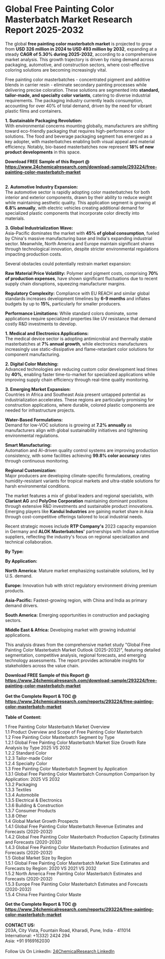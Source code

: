 <h1>Global Free Painting Color Masterbatch Market Research Report 2025-2032</h1><p>The global <strong>free painting color masterbatch market</strong> is projected to grow from <strong>USD 326 million in 2024 to USD 493 million by 2032</strong>, expanding at a steady <strong>CAGR of 5.30% during 2025-2032</strong>, according to a comprehensive market analysis. This growth trajectory is driven by rising demand across packaging, automotive, and construction sectors, where cost-effective coloring solutions are becoming increasingly vital.</p><p>Free painting color masterbatches - concentrated pigment and additive blends in carrier resin - eliminate secondary painting processes while delivering precise coloration. These solutions are segmented into <strong>standard, tailor-made, and specialty color variants</strong>, catering to diverse industrial requirements. The packaging industry currently leads consumption, accounting for over 40% of total demand, driven by the need for vibrant plastic films and containers.</p><p><strong>1. Sustainable Packaging Revolution:</strong><br>
With environmental concerns mounting globally, manufacturers are shifting toward eco-friendly packaging that requires high-performance color solutions. The food and beverage packaging segment has emerged as a key adopter, with masterbatches enabling both visual appeal and material efficiency. Notably, bio-based masterbatches now represent <strong>18% of new product developments</strong> in this space.</p><div><b>Download FREE Sample of this Report @ 
            <a href="https://www.24chemicalresearch.com/download-sample/293224/free-painting-color-masterbatch-market">
            https://www.24chemicalresearch.com/download-sample/293224/free-painting-color-masterbatch-market</a></b></div><br><p><strong>2. Automotive Industry Expansion:</strong><br>
The automotive sector is rapidly adopting color masterbatches for both interior and exterior components, drawn by their ability to reduce weight while maintaining aesthetic quality. This application segment is growing at <strong>6.8% annually</strong>, with electric vehicles creating additional demand for specialized plastic components that incorporate color directly into materials.</p><p><strong>3. Global Industrialization Wave:</strong><br>
Asia-Pacific dominates the market with <strong>45% of global consumption</strong>, fueled by China's massive manufacturing base and India's expanding industrial sector. Meanwhile, North America and Europe maintain significant shares through technological innovation, despite stricter environmental regulations impacting production costs.</p><p>Several obstacles could potentially restrain market expansion:</p><p><strong>Raw Material Price Volatility:</strong> Polymer and pigment costs, comprising <strong>70% of production expenses</strong>, have shown significant fluctuations due to recent supply chain disruptions, squeezing manufacturer margins.</p><p><strong>Regulatory Complexity:</strong> Compliance with EU REACH and similar global standards increases development timelines by <strong>6-9 months</strong> and inflates budgets by up to <strong>15%</strong>, particularly for smaller producers.</p><p><strong>Performance Limitations:</strong> While standard colors dominate, some applications require specialized properties like UV resistance that demand costly R&amp;D investments to develop.</p><p><strong>1. Medical and Electronics Applications:</strong><br>
The medical device sector is adopting antimicrobial and thermally stable masterbatches at <strong>7% annual growth</strong>, while electronics manufacturers increasingly use static-dissipative and flame-retardant color solutions for component manufacturing.</p><p><strong>2. Digital Color Matching:</strong><br>
Advanced technologies are reducing custom color development lead times by <strong>40%</strong>, enabling faster time-to-market for specialized applications while improving supply chain efficiency through real-time quality monitoring.</p><p><strong>3. Emerging Market Expansion:</strong><br>
Countries in Africa and Southeast Asia present untapped potential as industrialization accelerates. These regions are particularly promising for construction applications, where durable, colored plastic components are needed for infrastructure projects.</p><p><strong>Water-Based Formulations:</strong><br>
Demand for low-VOC solutions is growing at <strong>7.2% annually</strong> as manufacturers align with global sustainability initiatives and tightening environmental regulations.</p><p><strong>Smart Manufacturing:</strong><br>
Automation and AI-driven quality control systems are improving production consistency, with some facilities achieving <strong>99.8% color accuracy</strong> rates through continuous monitoring.</p><p><strong>Regional Customization:</strong><br>
Major producers are developing climate-specific formulations, creating humidity-resistant variants for tropical markets and ultra-stable solutions for harsh environmental conditions.</p><p>The market features a mix of global leaders and regional specialists, with <strong>Clariant AG</strong> and <strong>PolyOne Corporation</strong> maintaining dominant positions through extensive R&amp;D investments and sustainable product innovations. Emerging players like <strong>Kandui Industries</strong> are gaining market share in Asia through cost-competitive offerings tailored to local industrial needs.</p><p>Recent strategic moves include <strong>RTP Company's</strong> 2023 capacity expansion in Germany and <strong>ALOK Masterbatches'</strong> partnerships with Indian automotive suppliers, reflecting the industry's focus on regional specialization and technical collaboration.</p><p><strong>By Type:</strong></p><p><strong>By Application:</strong></p><p><strong>North America:</strong> Mature market emphasizing sustainable solutions, led by U.S. demand.</p><p><strong>Europe:</strong> Innovation hub with strict regulatory environment driving premium products.</p><p><strong>Asia-Pacific:</strong> Fastest-growing region, with China and India as primary demand drivers.</p><p><strong>South America:</strong> Emerging opportunities in construction and packaging sectors.</p><p><strong>Middle East &amp; Africa:</strong> Developing market with growing industrial applications.</p><p>This analysis draws from the comprehensive market study "Global Free Painting Color Masterbatch Market Outlook (2025-2032)", featuring detailed segmentation, competitive analysis, regional forecasts, and emerging technology assessments. The report provides actionable insights for stakeholders across the value chain.</p><div><b>Download FREE Sample of this Report @ 
            <a href="https://www.24chemicalresearch.com/download-sample/293224/free-painting-color-masterbatch-market">
            https://www.24chemicalresearch.com/download-sample/293224/free-painting-color-masterbatch-market</a></b></div><br><div><b>Get the Complete Report & TOC @ 
            <a href="https://www.24chemicalresearch.com/reports/293224/free-painting-color-masterbatch-market">
            https://www.24chemicalresearch.com/reports/293224/free-painting-color-masterbatch-market</a></b></div><br>
            <b>Table of Content:</b><p>1 Free Painting Color Masterbatch Market Overview<br />
    1.1 Product Overview and Scope of Free Painting Color Masterbatch<br />
    1.2 Free Painting Color Masterbatch Segment by Type<br />
        1.2.1 Global Free Painting Color Masterbatch Market Size Growth Rate Analysis by Type 2025 VS 2032<br />
        1.2.2 Standard Color<br />
        1.2.3 Tailor-made Color<br />
        1.2.4 Specialty Color<br />
    1.3 Free Painting Color Masterbatch Segment by Application<br />
        1.3.1 Global Free Painting Color Masterbatch Consumption Comparison by Application: 2025 VS 2032<br />
        1.3.2 Packaging<br />
        1.3.3 Textiles<br />
        1.3.4 Automobile<br />
        1.3.5 Electrical & Electronics<br />
        1.3.6 Building & Construction<br />
        1.3.7 Consumer Products<br />
        1.3.8 Other<br />
    1.4 Global Market Growth Prospects<br />
        1.4.1 Global Free Painting Color Masterbatch Revenue Estimates and Forecasts (2020-2032)<br />
        1.4.2 Global Free Painting Color Masterbatch Production Capacity Estimates and Forecasts (2020-2032)<br />
        1.4.3 Global Free Painting Color Masterbatch Production Estimates and Forecasts (2020-2032)<br />
    1.5 Global Market Size by Region<br />
        1.5.1 Global Free Painting Color Masterbatch Market Size Estimates and Forecasts by Region: 2020 VS 2021 VS 2032<br />
        1.5.2 North America Free Painting Color Masterbatch Estimates and Forecasts (2020-2032)<br />
        1.5.3 Europe Free Painting Color Masterbatch Estimates and Forecasts (2020-2032)<br />
        1.5.4 China Free Painting Color Maste</p><div><b>Get the Complete Report & TOC @ 
            <a href="https://www.24chemicalresearch.com/reports/293224/free-painting-color-masterbatch-market">
            https://www.24chemicalresearch.com/reports/293224/free-painting-color-masterbatch-market</a></b></div><br><b>CONTACT US:</b><br>
            203A, City Vista, Fountain Road, Kharadi, Pune, India - 411014<br>
            International: +1(332) 2424 294<br>
            Asia: +91 9169162030 <br><br>
            Follow Us On LinkedIn: <a href="https://www.linkedin.com/company/24chemicalresearch/">24ChemicalResearch LinkedIn</a>